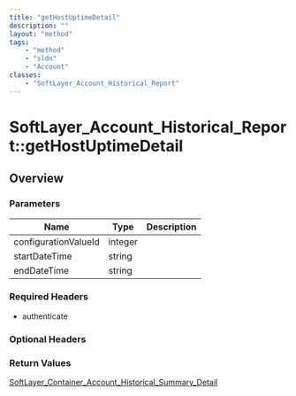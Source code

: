 ```yaml
---
title: "getHostUptimeDetail"
description: ""
layout: "method"
tags:
    - "method"
    - "sldn"
    - "Account"
classes:
    - "SoftLayer_Account_Historical_Report"
---
```

# SoftLayer_Account_Historical_Report::getHostUptimeDetail
## Overview 


### Parameters 
|Name | Type | Description |
| --- | --- | --- |
|configurationValueId| integer| |
|startDateTime| string| |
|endDateTime| string| |


### Required Headers
* authenticate

### Optional Headers

### Return Values
<a href='/reference/datatypes/SoftLayer_Container_Account_Historical_Summary_Detail'>SoftLayer_Container_Account_Historical_Summary_Detail </a>
